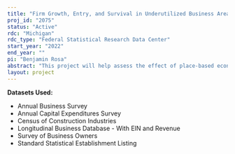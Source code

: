 ```yaml
---
title: "Firm Growth, Entry, and Survival in Underutilized Business Areas"
proj_id: "2075"
status: "Active"
rdc: "Michigan"
rdc_type: "Federal Statistical Research Data Center"
start_year: "2022"
end_year: ""
pi: "Benjamin Rosa"
abstract: "This project will help assess the effect of place-based economic policies on firm dynamics (entry, exit, survival, and mortality) by comparing areas that received preference in federal procurement contracts with areas that did not receive such preference. Preference was based upon the economic conditions of the area where the firm was located."
layout: project
---
```


**Datasets Used:**

  - Annual Business Survey 
  - Annual Capital Expenditures Survey 
  - Census of Construction Industries 
  - Longitudinal Business Database - With EIN and Revenue 
  - Survey of Business Owners 
  - Standard Statistical Establishment Listing 

